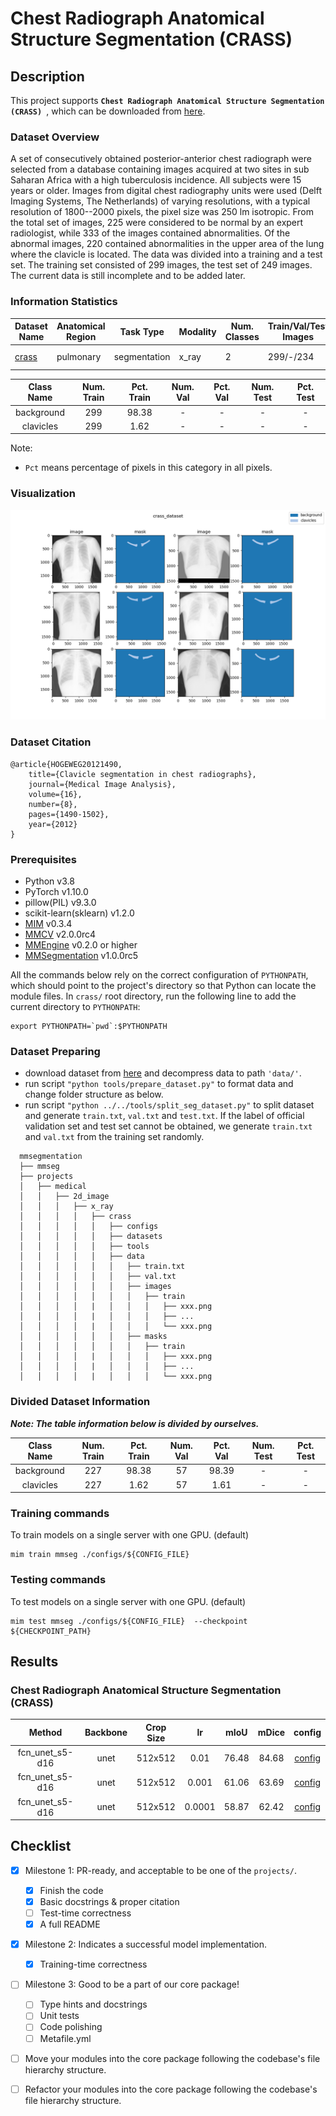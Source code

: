 # Chest Radiograph Anatomical Structure Segmentation (CRASS)

## Description

This project supports **`Chest Radiograph Anatomical Structure Segmentation (CRASS) `**, which can be downloaded from [here](https://crass.grand-challenge.org/).

### Dataset Overview

A set of consecutively obtained posterior-anterior chest radiograph were selected from a database containing images acquired at two sites in sub Saharan Africa with a high tuberculosis incidence. All subjects were 15 years or older. Images from digital chest radiography units were used (Delft Imaging Systems, The Netherlands) of varying resolutions, with a typical resolution of 1800--2000 pixels, the pixel size was 250 lm isotropic. From the total set of images, 225 were considered to be normal by an expert radiologist, while 333 of the images contained abnormalities. Of the abnormal images, 220 contained abnormalities in the upper area of the lung where the clavicle is located. The data was divided into a training and a test set. The training set consisted of 299 images, the test set of 249 images.
The current data is still incomplete and to be added later.

### Information Statistics

| Dataset Name                                | Anatomical Region | Task Type    | Modality | Num. Classes | Train/Val/Test Images | Train/Val/Test Labeled | Release Date | License                                                       |
| ------------------------------------------- | ----------------- | ------------ | -------- | ------------ | --------------------- | ---------------------- | ------------ | ------------------------------------------------------------- |
| [crass](https://crass.grand-challenge.org/) | pulmonary         | segmentation | x_ray    | 2            | 299/-/234             | yes/-/no               | 2021         | [CC0 1.0](https://creativecommons.org/publicdomain/zero/1.0/) |

| Class Name | Num. Train | Pct. Train | Num. Val | Pct. Val | Num. Test | Pct. Test |
| :--------: | :--------: | :--------: | :------: | :------: | :-------: | :-------: |
| background |    299     |   98.38    |    -     |    -     |     -     |     -     |
| clavicles  |    299     |    1.62    |    -     |    -     |     -     |     -     |

Note:

- `Pct` means percentage of pixels in this category in all pixels.

### Visualization

![crass](https://raw.githubusercontent.com/uni-medical/medical-datasets-visualization/main/2d/semantic_seg/x_ray/crass/crass_dataset.png?raw=true)

### Dataset Citation

```
@article{HOGEWEG20121490,
	title={Clavicle segmentation in chest radiographs},
	journal={Medical Image Analysis},
	volume={16},
	number={8},
	pages={1490-1502},
	year={2012}
}
```

### Prerequisites

- Python v3.8
- PyTorch v1.10.0
- pillow(PIL) v9.3.0
- scikit-learn(sklearn) v1.2.0
- [MIM](https://github.com/open-mmlab/mim) v0.3.4
- [MMCV](https://github.com/open-mmlab/mmcv) v2.0.0rc4
- [MMEngine](https://github.com/open-mmlab/mmengine) v0.2.0 or higher
- [MMSegmentation](https://github.com/open-mmlab/mmsegmentation) v1.0.0rc5

All the commands below rely on the correct configuration of `PYTHONPATH`, which should point to the project's directory so that Python can locate the module files. In `crass/` root directory, run the following line to add the current directory to `PYTHONPATH`:

```shell
export PYTHONPATH=`pwd`:$PYTHONPATH
```

### Dataset Preparing

- download dataset from [here](https://crass.grand-challenge.org/) and decompress data to path `'data/'`.
- run script `"python tools/prepare_dataset.py"` to format data and change folder structure as below.
- run script `"python ../../tools/split_seg_dataset.py"` to split dataset and generate `train.txt`, `val.txt` and `test.txt`. If the label of official validation set and test set cannot be obtained, we generate `train.txt` and `val.txt` from the training set randomly.

```none
  mmsegmentation
  ├── mmseg
  ├── projects
  │   ├── medical
  │   │   ├── 2d_image
  │   │   │   ├── x_ray
  │   │   │   │   ├── crass
  │   │   │   │   │   ├── configs
  │   │   │   │   │   ├── datasets
  │   │   │   │   │   ├── tools
  │   │   │   │   │   ├── data
  │   │   │   │   │   │   ├── train.txt
  │   │   │   │   │   │   ├── val.txt
  │   │   │   │   │   │   ├── images
  │   │   │   │   │   │   │   ├── train
  │   │   │   │   |   │   │   │   ├── xxx.png
  │   │   │   │   |   │   │   │   ├── ...
  │   │   │   │   |   │   │   │   └── xxx.png
  │   │   │   │   │   │   ├── masks
  │   │   │   │   │   │   │   ├── train
  │   │   │   │   |   │   │   │   ├── xxx.png
  │   │   │   │   |   │   │   │   ├── ...
  │   │   │   │   |   │   │   │   └── xxx.png
```

### Divided Dataset Information

***Note: The table information below is divided by ourselves.***

| Class Name | Num. Train | Pct. Train | Num. Val | Pct. Val | Num. Test | Pct. Test |
| :--------: | :--------: | :--------: | :------: | :------: | :-------: | :-------: |
| background |    227     |   98.38    |    57    |  98.39   |     -     |     -     |
| clavicles  |    227     |    1.62    |    57    |   1.61   |     -     |     -     |

### Training commands

To train models on a single server with one GPU. (default)

```shell
mim train mmseg ./configs/${CONFIG_FILE}
```

### Testing commands

To test models on a single server with one GPU. (default)

```shell
mim test mmseg ./configs/${CONFIG_FILE}  --checkpoint ${CHECKPOINT_PATH}
```

<!-- List the results as usually done in other model's README. [Example](https://github.com/open-mmlab/mmsegmentation/tree/dev-1.x/configs/fcn#results-and-models)

You should claim whether this is based on the pre-trained weights, which are converted from the official release; or it's a reproduced result obtained from retraining the model in this project. -->

## Results

### Chest Radiograph Anatomical Structure Segmentation (CRASS)

|     Method      | Backbone | Crop Size |   lr   | mIoU  | mDice |                                                                                  config                                                                                  |
| :-------------: | :------: | :-------: | :----: | :---: | :---: | :----------------------------------------------------------------------------------------------------------------------------------------------------------------------: |
| fcn_unet_s5-d16 |   unet   |  512x512  |  0.01  | 76.48 | 84.68 |  [config](https://github.com/open-mmlab/mmsegmentation/tree/dev-1.x/projects/medical/2d_image/x_ray/crass/configs/fcn-unet-s5-d16_unet_1xb16-0.01-20k_crass-512x512.py)  |
| fcn_unet_s5-d16 |   unet   |  512x512  | 0.001  | 61.06 | 63.69 | [config](https://github.com/open-mmlab/mmsegmentation/tree/dev-1.x/projects/medical/2d_image/x_ray/crass/configs/fcn-unet-s5-d16_unet_1xb16-0.001-20k_crass-512x512.py)  |
| fcn_unet_s5-d16 |   unet   |  512x512  | 0.0001 | 58.87 | 62.42 | [config](https://github.com/open-mmlab/mmsegmentation/tree/dev-1.x/projects/medical/2d_image/x_ray/crass/configs/fcn-unet-s5-d16_unet_1xb16-0.0001-20k_crass-512x512.py) |

## Checklist

- [x] Milestone 1: PR-ready, and acceptable to be one of the `projects/`.

  - [x] Finish the code
  - [x] Basic docstrings & proper citation
  - [ ] Test-time correctness
  - [x] A full README

- [x] Milestone 2: Indicates a successful model implementation.

  - [x] Training-time correctness

- [ ] Milestone 3: Good to be a part of our core package!

  - [ ] Type hints and docstrings
  - [ ] Unit tests
  - [ ] Code polishing
  - [ ] Metafile.yml

- [ ] Move your modules into the core package following the codebase's file hierarchy structure.

- [ ] Refactor your modules into the core package following the codebase's file hierarchy structure.
